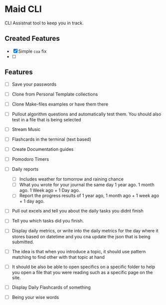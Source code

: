 # Maid CLI

CLI Assistnat tool to keep you in track.


## Created Features

- [x] Simple `coa` fix
- [ ] 

## Features

- [ ] Save your passwords
- [ ] Clone from Personal Template collections
- [ ] Clone Make-files examples or have them there
- [ ] Pullout algorithm questions and automatically test them. You should also test in a file that is being selected
- [ ] Stream Music
- [ ] Flashcards in the terminal (text based)
- [ ] Create Documentation guides
- [ ] Pomodoro Timers
- [ ] Daily reports
  - [ ] Includes weather for tomorrow and raining chance
  - [ ] What you wrote for your journal the same day 1 year ago. 1 month ago. 1 Week ago + 1 Day ago.
  - [ ] Report the progress results of 1 year ago, 1 month ago + 1 week ago + 1 day ago.
- [ ] Pull out excels and tell you about the daily tasks you didnt finish
- [ ] Tell you which tasks did you finish.
- [ ] Display daily metrics, or write into the daily metrics for the day where it stores based on datetime and you cna update the json that is being submitted.
- [ ] The idea is that when you introduce a topic, it should use pattern matching to find other with that topic at hand
- [ ] It should be also be able to open specifics on a specific folder to help you open a file that you were reading such as a specific page on the site.
- [ ] Display Daily Flashcards of something
- [ ] Being your wise words



